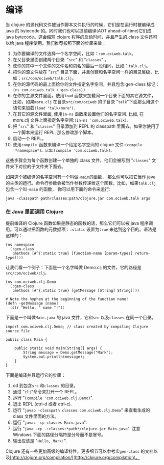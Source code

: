 # 编译

当 clojure 的源代码文件被当作脚本文件执行的时候，它们是在运行时被编译成 java 的 bytecode 的。同时我们也可以提前编译(AOT ahead-of-time)它们成 java bytecode。这会缩短 clojure 程序的启动时间，并且产生的.class 文件还可以给 java 程序使用。我们推荐按照下面的步骤来做：

1. 为你要编译的文件选择一个名字空间，比如：`com.ociweb.talk`。
2. 在父目录里面创建两个目录: "`src`" 和 "`classes`" 。
3. 使你的其中一个文件的文件名和包名的最后一段相同，比如：`talk.clj`。
4. 把你的源文件放在 "`src`" 目录下面，并且创建和名字空间一样的目录层级，比如：`src/com/ociweb/talk.clj`。
5. 在你的源代码的最上面给你的文件指定名字空间，并且包含:gen-class 标记：`(ns com.ociweb.talk (:gen-class))`
6. 在你的主源文件里面，使用`load` 函数来加载同一个目录下面的其它源文件， 比如，如果`more.clj` 在目录`src/com/ociweb` 的子目录 "`talk`"下面那么用这个语句来加载`(load "talk/more")`.
7. 在其它的源文件里面, 使用`in-ns` 函数来设置他们的名字空间. 比如, 在 more.clj 文件上面指定名字空间:`(in-ns 'com.ociweb.talk)。`
8. 把 "`src`" 和 "`classes`" 目录添加到 REPL 的 classpath 里面去。如果你使用了一个脚本来运行 REPL, 那么修改那个脚本。
9. 启动一个 REPL。
10. 使用`compile `函数来编译一个给定名字空间的 clojure 文件:`(compile '*namespace*)。比如`:`(compile 'com.ociweb.talk)`.

这些步骤会为每个函数创建一个单独的.class 文件。他们会被写到 "`classes`" 文件夹下对应的子文件夹下面去。

如果这个被编译的名字空间有一个叫做-`main`的函数， 那么你可以把它当作 java 的主类的运行。命令行参数会被当作参数传递给这个函数。比如，如果`talk.clj` 包含一个叫`-main` 的函数， 你可以用下面的命令来运行:

```
java -classpath path/classes:path/clojure.jar com.ociweb.talk args
```

### 在 Java 里面调用 Clojure

提前编译的 Clojure 函数如果是静态的函数的话，那么它们可以被 java 程序调用。可以通过把函数的元数据项：`:static` 设置为`true` 来达到这个目的。语法是这样的：

```
(ns namespace
  (:gen-class
   :methods [#^{:static true} [function-name [param-types] return-type]]))
```

让我们看一个例子：下面是一个名字叫做 Demo.clj 的文件，它的路径是`src/com/ociweb/clj。`

```
(ns com.ociweb.clj.Demo
  (:gen-class
   :methods [#^{:static true} [getMessage [String] String]]))

# Note the hyphen at the beginning of the function name!
(defn -getMessage [name]
  (str "Hello, " name "!"))
```

下面是一个叫做`Main.java` 的 java 文件，它和`src` 以及`classes` 在同一个目录。

```
import com.ociweb.clj.Demo; // class created by compiling Clojure source file

public class Main {

    public static void main(String[] args) {
        String message = Demo.getMessage("Mark");
        System.out.println(message);
    }
}
```

下面是编译并且运行它的步骤：

1. cd 到包含`src` 和`classes` 的目录。
2. 通过 "`clj`"命令来打开一个 REPL。
3. 运行 "`(compile 'com.ociweb.clj.Demo)`".
4. 退出 REPL (ctrl-d 或者 ctrl-c).
5. 运行 "`javap -classpath classes com.ociweb.clj.Demo`" 来查看生成的 class 文件里面的方法。
6. 运行 "`javac -cp classes Main.java`".
7. 运行 "`java -cp .:classes:*path*/clojure.jar Main.java`". 注意 Windows 下面的路径分隔符是分号而不是冒号。
8. 输出应该是 "`Hello, Mark!`".

Clojure 还有一些更加高级的编译特性。更多细节可以参考宏`gen-class` 的文档以及[http://clojure.org/compilation/](http://clojure.org/compilation)。
